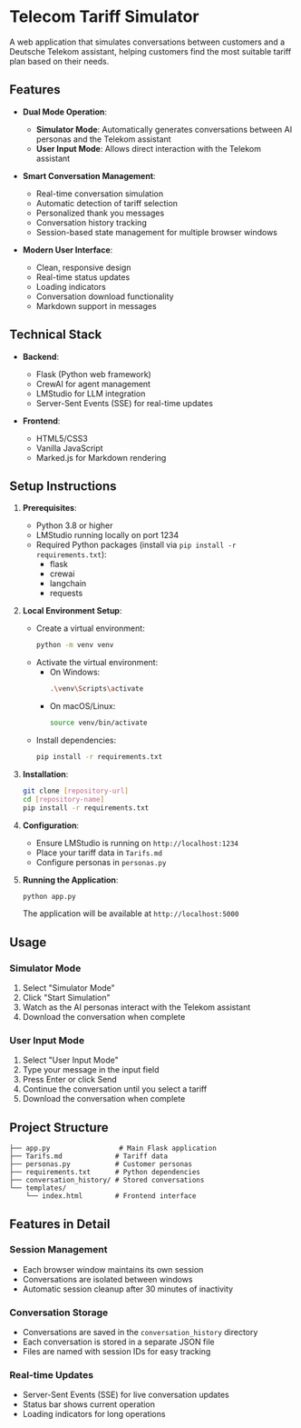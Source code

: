 # Telecom Tariff Simulator

A web application that simulates conversations between customers and a Deutsche Telekom assistant, helping customers find the most suitable tariff plan based on their needs.

## Features

- **Dual Mode Operation**:
  - **Simulator Mode**: Automatically generates conversations between AI personas and the Telekom assistant
  - **User Input Mode**: Allows direct interaction with the Telekom assistant

- **Smart Conversation Management**:
  - Real-time conversation simulation
  - Automatic detection of tariff selection
  - Personalized thank you messages
  - Conversation history tracking
  - Session-based state management for multiple browser windows

- **Modern User Interface**:
  - Clean, responsive design
  - Real-time status updates
  - Loading indicators
  - Conversation download functionality
  - Markdown support in messages

## Technical Stack

- **Backend**:
  - Flask (Python web framework)
  - CrewAI for agent management
  - LMStudio for LLM integration
  - Server-Sent Events (SSE) for real-time updates

- **Frontend**:
  - HTML5/CSS3
  - Vanilla JavaScript
  - Marked.js for Markdown rendering

## Setup Instructions

1. **Prerequisites**:
   - Python 3.8 or higher
   - LMStudio running locally on port 1234
   - Required Python packages (install via `pip install -r requirements.txt`):
     - flask
     - crewai
     - langchain
     - requests

2. **Local Environment Setup**:
   - Create a virtual environment:
     ```bash
     python -m venv venv
     ```
   - Activate the virtual environment:
     - On Windows:
       ```bash
       .\venv\Scripts\activate
       ```
     - On macOS/Linux:
       ```bash
       source venv/bin/activate
       ```
   - Install dependencies:
     ```bash
     pip install -r requirements.txt
     ```

3. **Installation**:
   ```bash
   git clone [repository-url]
   cd [repository-name]
   pip install -r requirements.txt
   ```

4. **Configuration**:
   - Ensure LMStudio is running on `http://localhost:1234`
   - Place your tariff data in `Tarifs.md`
   - Configure personas in `personas.py`

5. **Running the Application**:
   ```bash
   python app.py
   ```
   The application will be available at `http://localhost:5000`

## Usage

### Simulator Mode
1. Select "Simulator Mode"
2. Click "Start Simulation"
3. Watch as the AI personas interact with the Telekom assistant
4. Download the conversation when complete

### User Input Mode
1. Select "User Input Mode"
2. Type your message in the input field
3. Press Enter or click Send
4. Continue the conversation until you select a tariff
5. Download the conversation when complete

## Project Structure

```
├── app.py                 # Main Flask application
├── Tarifs.md             # Tariff data
├── personas.py           # Customer personas
├── requirements.txt      # Python dependencies
├── conversation_history/ # Stored conversations
└── templates/
    └── index.html        # Frontend interface
```

## Features in Detail

### Session Management
- Each browser window maintains its own session
- Conversations are isolated between windows
- Automatic session cleanup after 30 minutes of inactivity

### Conversation Storage
- Conversations are saved in the `conversation_history` directory
- Each conversation is stored in a separate JSON file
- Files are named with session IDs for easy tracking

### Real-time Updates
- Server-Sent Events (SSE) for live conversation updates
- Status bar shows current operation
- Loading indicators for long operations
